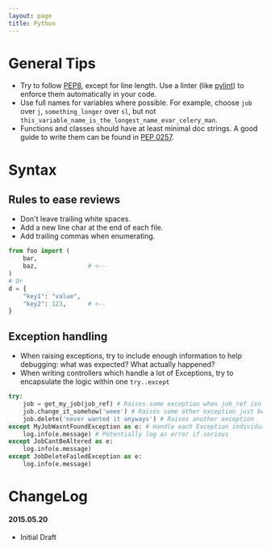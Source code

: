 ```yaml
---
layout: page
title: Python
---
```


# General Tips

* Try to follow [PEP8](https://www.python.org/dev/peps/pep-0008/), except for line length. Use a linter (like [pylint](http://www.pylint.org/)) to enforce them automatically in your code.
* Use full names for variables where possible. For example, choose `job` over `j`, `something_longer` over `sl`, but not `this_variable_name_is_the_longest_name_evar_celery_man`.
* Functions and classes should have at least minimal doc strings. A good guide to write them can be found in [PEP 0257](https://www.python.org/dev/peps/pep-0257/).

# Syntax

## Rules to ease reviews

* Don't leave trailing white spaces.
* Add a new line char at the end of each file.
* Add trailing commas when enumerating.

``` python
from foo import (
    bar,
    baz,              # <--
)
# Or
d = {
    "key1": "value",
    "key2": 123,      # <--
}
```

## Exception handling

* When raising exceptions, try to include enough information to help debugging: what was expected? What actually happened?
* When writing controllers which handle a lot of Exceptions, try to encapsulate the logic within one `try..except`

``` python
try:
    job = get_my_job(job_ref) # Raises some exception when job_ref isn't correct
    job.change_it_somehow('weee') # Raises some other exception just because
    job.delete('never wanted it anyways') # Raises another exception
except MyJobWasntFoundException as e: # Handle each Exception individually with a descriptive name
    log.info(e.message) # Potentially log as error if serious
except JobCantBeAltered as e:
    log.info(e.message)
except JobDeleteFailedException as e:
    log.info(e.message)
```


# ChangeLog

#### 2015.05.20

- Initial Draft
